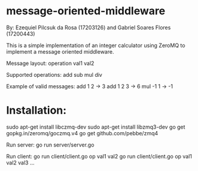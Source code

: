 # message-oriented-middleware

By: Ezequiel Pilcsuk da Rosa (17203126) and Gabriel Soares Flores (17200443)

This is a simple implementation of an integer calculator using ZeroMQ to implement a message oriented middleware.

Message layout:
operation val1 val2

Supported operations:
add
sub
mul
div

Example of valid messages:
add 1 2     -> 3
add 1 2 3   -> 6
mul -1 1    -> -1

# Installation:

sudo apt-get install libczmq-dev
sudo apt-get install libzmq3-dev
go get gopkg.in/zeromq/goczmq.v4
go get github.com/pebbe/zmq4

Run server:
go run server/server.go

Run client:
go run client/client.go op val1 val2
go run client/client.go op val1 val2 val3 ...
